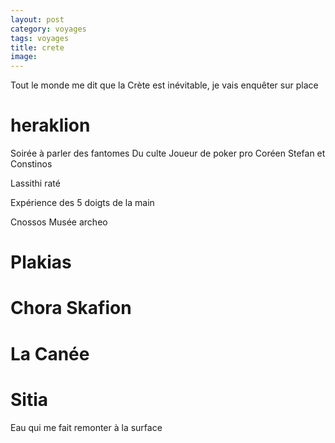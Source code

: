 ```yaml
---
layout: post 
category: voyages
tags: voyages
title: crete
image: 
---
```


Tout le monde me dit que la Crète est inévitable, je vais enquêter sur place

<!--more-->

# heraklion

Soirée à parler des fantomes
Du culte 
Joueur de poker pro
Coréen
Stefan et Constinos

Lassithi raté 

Expérience des 5 doigts de la main

Cnossos
Musée archeo

# Plakias

# Chora Skafion

# La Canée 

# Sitia

Eau qui me fait remonter à la surface 
